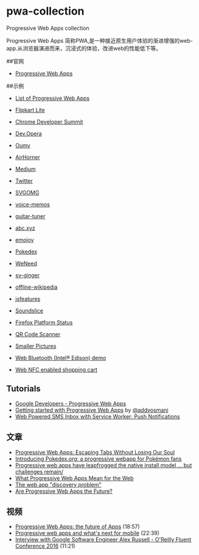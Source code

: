 # pwa-collection
Progressive Web Apps collection

Progressive Web Apps
简称PWA,是一种接近原生用户体验的渐进增强的web-app.从浏览器演进而来，沉浸式的体验，改进web的性能低下等。

##官网
* [Progressive Web Apps](https://developers.google.com/web/progressive-web-apps)

##示例

* [List of Progressive Web Apps](https://operasoftware.github.io/pwa-list/)

* [Flipkart Lite](http://www.flipkart.com)

* [Chrome Developer Summit](https://developers.google.com/)

* [Dev.Opera](https://dev.opera.com/)

* [Oumy](https://www.oumy.com/)

* [AirHorner](https://airhorner.com/)

* [Medium](https://medium.com/)

* [Twitter](https://twitter.com)

* [SVGOMG](https://jakearchibald.github.io/svgomg/)

* [voice-memos](https://voice-memos.appspot.com/)

* [guitar-tuner](https://aerotwist.com/blog/guitar-tuner/)

* [abc.xyz](https://abc.xyz)

* [emojoy](https://jakearchibald-gcm.appspot.com/)

* [Pokedex](https://www.pokedex.org/)

* [WeNeed](https://weneed-1147.appspot.com/)

* [sv-ginger](https://sv-ginger.appspot.com/)

* [offline-wikipedia](https://wiki-offline.jakearchibald.com/)

* [jsfeatures](https://jsfeatures.in)

* [Soundslice](https://www.soundslice.com)

* [Firefox Platform Status](https://platatus.herokuapp.com/)

* [QR Code Scanner](https://qrcodescan.in/)

* [Smaller Pictures](https://smaller-pictures.appspot.com)

* [Web Bluetooth (Intel® Edison) demo](https://edison-webbt.appspot.com/)

* [Web NFC enabled shopping cart](https://webnfc-shoppingcart.appspot.com)

## Tutorials

* [Google Developers - Progressive Web Apps](https://developers.google.com/web/progressive-web-apps)
* [Getting started with Progressive Web Apps](https://addyosmani.com/blog/getting-started-with-progressive-web-apps/) by [@addyosmani](https://twitter.com/addyosmani)
* [Web Powered SMS Inbox with Service Worker: Push Notifications](https://www.twilio.com/blog/2016/02/web-powered-sms-inbox-with-service-worker-push-notifications.html)

## 文章

* [Progressive Web Apps: Escaping Tabs Without Losing Our Soul](https://infrequently.org/2015/06/progressive-apps-escaping-tabs-without-losing-our-soul/)
* [Introducing Pokedex.org: a progressive webapp for Pokémon fans](http://www.pocketjavascript.com/blog/2015/11/23/introducing-pokedex-org)
* [Progressive web apps have leapfrogged the native install model ... but challenges remain/](http://softwareas.com/progressive-web-apps-have-leapfrogged-the-native-install-model-but-challenges-remain/)
* [What Progressive Web Apps Mean for the Web](http://developer.telerik.com/featured/what-progressive-web-apps-mean-for-the-web/)
* [The web app "discovery problem"](https://remysharp.com/2016/04/11/the-webapp-discovery-problem)
* [Are Progressive Web Apps the Future?](http://developer.telerik.com/featured/are-progressive-web-apps-future/)

## 视频

* [Progressive Web Apps: the future of Apps](https://dev.opera.com/blog/pwa-taipei/) (18:57)
* [Progressive web apps and what's next for mobile](https://www.oreilly.com/ideas/progressive-web-apps-and-whats-next-for-mobile?utm_source=twitter&utm_medium=webplatform&utm_campaign=YTknRussell-jj) (22:39)
* [Interview with Google Software Engineer Alex Russell - O'Reilly Fluent Conference 2016](https://www.youtube.com/watch?v=vMg9sycUnm4&list=PL055Epbe6d5bQubu5EWf_kUNA3ef_qbmL&index=36) (11:21)

